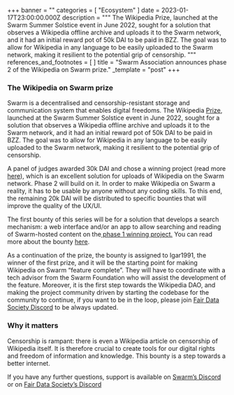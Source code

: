 +++
banner = ""
categories = [ "Ecosystem" ]
date = 2023-01-17T23:00:00.000Z
description = """
The Wikipedia Prize, launched at the Swarm Summer Solstice event in June 2022, sought for a solution that observes a Wikipedia offline archive and uploads it to the Swarm network, and it had an initial reward pot of 50k DAI to be paid in BZZ. The goal was to allow for Wikipedia in any language to be easily uploaded to the Swarm network, making it resilient to the potential grip of censorship.
"""
references_and_footnotes = [ ]
title = "Swarm Association announces phase 2 of the Wikipedia on Swarm prize."
_template = "post"
+++

### **The Wikipedia on Swarm prize**

Swarm is a decentralised and censorship-resistant storage and communication system that enables digital freedoms. The Wikipedia [Prize](https://medium.com/ethereum-swarm/announcing-50k-dai-prize-to-make-wikipedia-unstoppable-91f60513a873), launched at the Swarm Summer Solstice event in June 2022, sought for a solution that observes a Wikipedia offline archive and uploads it to the Swarm network, and it had an initial reward pot of 50k DAI to be paid in BZZ. The goal was to allow for Wikipedia in any language to be easily uploaded to the Swarm network, making it resilient to the potential grip of censorship.

A panel of judges awarded 30k DAI and chose a winning project (read more [here](https://medium.com/ethereum-swarm/monthly-ecosystem-call-29-september-2022-recap-db713242ff75)), which is an excellent solution for uploads of Wikipedia on the Swarm network. Phase 2 will build on it. In order to make Wikipedia on Swarm a reality, it has to be usable by anyone without any coding skills. To this end, the remaining 20k DAI will be distributed to specific bounties that will improve the quality of the UX/UI.

The first bounty of this series will be for a solution that develops a search mechanism: a web interface and/or an app to allow searching and reading of Swarm-hosted content on the[ phase 1 winning project.](https://github.com/igar1991/swarm-wiki) You can read more about the bounty [here](https://gitcoin.co/issue/29656).

As a continuation of the prize, the bounty is assigned to Igar1991, the winner of the first prize, and it will be the starting point for making Wikipedia on Swarm “feature complete”. They will have to coordinate with a tech advisor from the Swarm Foundation who will assist the development of the feature. Moreover, it is the first step towards the Wikipedia DAO, and making the project community driven by starting the codebase for the community to continue, if you want to be in the loop, please join [Fair Data Society Discord](https://discord.gg/SZ9eKv56qC) to be always updated.

### **Why it matters**

Censorship is rampant: there is even a Wikipedia article on censorship of Wikipedia itself. It is therefore crucial to create tools for our digital rights and freedom of information and knowledge. This bounty is a step towards a better internet.

If you have any further questions, support is available on [Swarm’s Discord](https://discord.ethswarm.org/) or on [Fair Data Society’s Discord](https://discord.com/channels/888359049551310869/965890852683653170)
